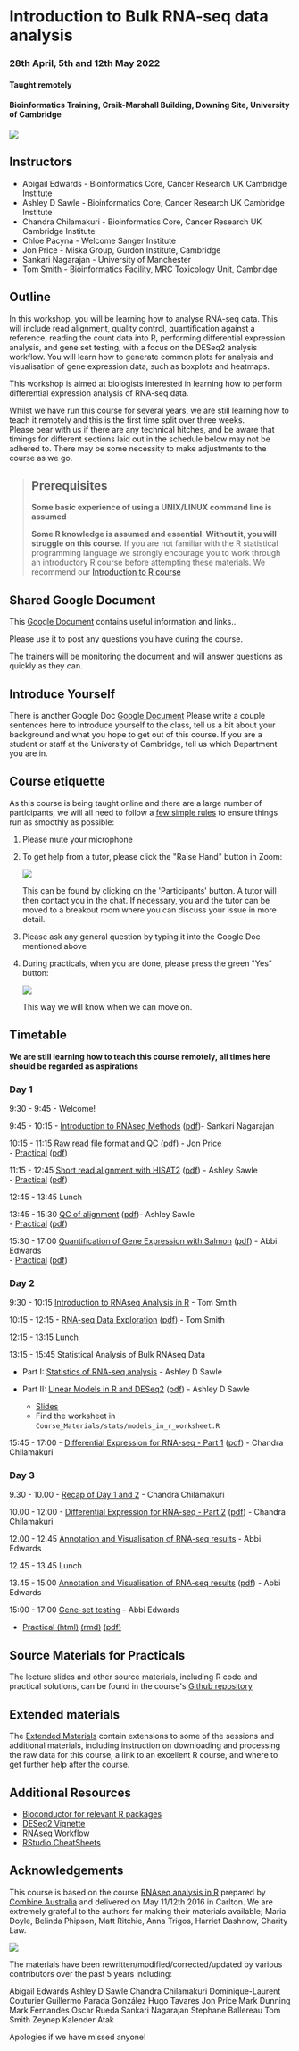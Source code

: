 # Introduction to Bulk RNA-seq data analysis
### 28th April, 5th and 12th May 2022
#### Taught remotely
#### Bioinformatics Training, Craik-Marshall Building, Downing Site, University of Cambridge

![](Bulk_RNAseq_Course_Base/images/CRUK_Cambridge_Major_Centre_logo.jpg)

## Instructors

* Abigail Edwards - Bioinformatics Core, Cancer Research UK Cambridge Institute
* Ashley D Sawle - Bioinformatics Core, Cancer Research UK Cambridge Institute
* Chandra Chilamakuri - Bioinformatics Core, Cancer Research UK Cambridge Institute
* Chloe Pacyna - Welcome Sanger Institute
* Jon Price - Miska Group, Gurdon Institute, Cambridge
* Sankari Nagarajan - University of Manchester
* Tom Smith - Bioinformatics Facility, MRC Toxicology Unit, Cambridge

## Outline

In this workshop, you will be learning how to analyse RNA-seq data. This will
include read alignment, quality control, quantification against a reference,
reading the count data into R, performing differential expression analysis, and
gene set testing, with a focus on the DESeq2 analysis workflow. You will learn
how to generate common plots for analysis and visualisation of gene expression
data, such as boxplots and heatmaps.

This workshop is aimed at biologists interested in learning how to perform
differential expression analysis of RNA-seq data.

Whilst we have run this course for several years, we are still learning how to
teach it remotely and this is the first time split over three weeks.  
Please bear with us if there are any technical hitches, and
be aware that timings for different sections laid out in the schedule below may
not be adhered to. There may be some necessity to make adjustments to the course
as we go.

> ## Prerequisites
>
> __**Some basic experience of using a UNIX/LINUX command line is assumed**__
>
> __**Some R knowledge is assumed and essential. Without it, you
> will struggle on this course.**__
> If you are not familiar with the R statistical programming language we
> strongly encourage you to work through an introductory R course before
> attempting these materials.
> We recommend our [Introduction to R course](https://bioinformatics-core-shared-training.github.io/r-intro/)

## Shared Google Document

This
[Google Document](https://docs.google.com/document/d/1dx616Oy11Q4LiVjUnuPvdroulSn2lpeIcDtws5XLwbE/edit?usp=sharing) contains useful information and links..

Please use it to post any questions you have during the course.

The trainers will be monitoring the document and will answer questions as quickly
as they can.

## Introduce Yourself

There is another Google Doc
[Google Document](https://docs.google.com/document/d/1CcKEdlMxmFx3hyt1jwebQ9TgXKlo-OlW-n3CPFfrVFE/edit?usp=sharing)
Please write a couple sentences here to introduce yourself to the class, tell
us a bit about your background and what you hope to get out of this course.  If
you are a student or staff at the University of Cambridge, tell us which
Department you are in.


## Course etiquette

As this course is being taught online and there are a large number of participants,
we will all need to follow a [few simple rules](https://docs.google.com/presentation/d/e/2PACX-1vQv9nTlsdRC9iZJU138tLL1jrwNoryp8P-FnXxb_ugOOWjbav4QHTLYLLZj2KK4kTO0_3x3VlzSdrUu/pub?start=false&loop=false&delayms=3000) to ensure things run as smoothly as possible:

1. Please mute your microphone

2. To get help from a tutor, please click the "Raise Hand" button in Zoom:

    ![](Bulk_RNAseq_Course_Base/images/raise_hand.png)

   This can be found by clicking on the 'Participants' button. A tutor will
   then contact you in the chat. If necessary, you and the tutor can be moved
   to a breakout room where you can discuss your issue in more detail.

3. Please ask any general question by typing it into the Google Doc mentioned above

4. During practicals, when you are done, please press the green "Yes" button:

    ![](Bulk_RNAseq_Course_Base/images/yes_button.png)

   This way we will know when we can move on.

## Timetable

**We are still learning how to teach this course remotely, all times here should be
regarded as aspirations**

### Day 1

9:30 - 9:45 - Welcome! <!-- Abbi -->

9:45 - 10:15 - [Introduction to RNAseq
Methods](Bulk_RNAseq_Course_Base/Markdowns/01_Introduction_to_RNAseq_Methods.html) ([pdf](Bulk_RNAseq_Course_Base/Markdowns/01_Introduction_to_RNAseq_Methods.pdf))- Sankari Nagarajan

10:15 - 11:15 [Raw read file format and
QC](Bulk_RNAseq_Course_Base/Markdowns/02_FastQC_introduction.html) ([pdf](Bulk_RNAseq_Course_Base/Markdowns/02_FastQC_introduction.pdf)) - Jon Price  
    - [Practical](Bulk_RNAseq_Course_Base/Markdowns/02_FastQC_practical.html) ([pdf](Bulk_RNAseq_Course_Base/Markdowns/02_FastQC_practical.pdf))   
   <!-- - [Practical solutions](Bulk_RNAseq_Course_Base/Markdowns/02_FastQC_practical.Solutions.html) ([pdf](Bulk_RNAseq_Course_Base/Markdowns/02_FastQC_practical.Solutions.pdf))  -->

11:15 - 12:45 [Short read alignment with
HISAT2](Bulk_RNAseq_Course_Base/Markdowns/03_Alignment_with_HISAT2_introduction.html) ([pdf](Bulk_RNAseq_Course_Base/Markdowns/03_Alignment_with_HISAT2_introduction.pdf)) - Ashley Sawle  
    - [Practical](Bulk_RNAseq_Course_Base/Markdowns/03_Alignment_with_HISAT2_practical.html)  ([pdf](Bulk_RNAseq_Course_Base/Markdowns/03_Alignment_with_HISAT2_practical.pdf))    
<!--  - [Practical solutions](Bulk_RNAseq_Course_Base/Markdowns/03_Alignment_with_HISAT2_practical.Solutions.html) ([pdf](Bulk_RNAseq_Course_Base/Markdowns/03_Alignment_with_HISAT2_practical.Solutions.pdf)) -->

12:45 - 13:45 Lunch

13:45 - 15:30 [QC of alignment](Bulk_RNAseq_Course_Base/Markdowns/04_QC_of_aligned_reads_introduction.html) ([pdf](Bulk_RNAseq_Course_Base/Markdowns/04_QC_of_aligned_reads_introduction.pdf))- Ashley Sawle  
    - [Practical](Bulk_RNAseq_Course_Base/Markdowns/04_QC_of_aligned_reads_practical.html) ([pdf](Bulk_RNAseq_Course_Base/Markdowns/04_QC_of_aligned_reads_practical.pdf))  
 <!-- - [Practical solutions](Bulk_RNAseq_Course_Base/Markdowns/04_QC_of_aligned_reads_practical.Solutions.html) ([pdf](Bulk_RNAseq_Course_Base/Markdowns/04_QC_of_aligned_reads_practical.Solutions.pdf)) -->

15:30 - 17:00 [Quantification of Gene Expression with Salmon](Bulk_RNAseq_Course_Base/Markdowns/05_Quantification_with_Salmon_introduction.html) ([pdf](Bulk_RNAseq_Course_Base/Markdowns/05_Quantification_with_Salmon_introduction.pdf)) - Abbi Edwards  
    - [Practical](Bulk_RNAseq_Course_Base/Markdowns/05_Quantification_with_Salmon_practical.html)  ([pdf](Bulk_RNAseq_Course_Base/Markdowns/05_Quantification_with_Salmon_practical.pdf))  
  <!--  - [Practical solutions](Bulk_RNAseq_Course_Base/Markdowns/05_Quantification_with_Salmon_practical.Solutions.html) ([pdf](Bulk_RNAseq_Course_Base/Markdowns/05_Quantification_with_Salmon_practical.Solutions.pdf)) -->

### Day 2

9:30 - 10:15  [Introduction to RNAseq Analysis in
R](Bulk_RNAseq_Course_Base/Markdowns/06_Introduction_to_RNAseq_Analysis_in_R.html) - Tom Smith

10:15 - 12:15 - [RNA-seq
Data Exploration](Bulk_RNAseq_Course_Base/Markdowns/07_Data_Exploration.html) ([pdf](Bulk_RNAseq_Course_Base/Markdowns/07_Data_Exploration.pdf)) - Tom Smith   
  <!-- - [Practical solutions](Bulk_RNAseq_Course_Base/Markdowns/07_Data_Exploration.Solutions.html) ([pdf](Bulk_RNAseq_Course_Base/Markdowns/07_Data_Exploration.Solutions.pdf))   
    [Live script](live_scripts/DataExploration.R) -->

12:15 - 13:15 Lunch

13:15 - 15:45 Statistical Analysis of Bulk RNAseq Data

- Part I: [Statistics of RNA-seq analysis](https://docs.google.com/presentation/d/1cQmJ41AC7Xw2kvt5xiJBIHU4uqJonjH0TNURUkzWZCQ/edit?usp=sharing) - Ashley D Sawle

- Part II: [Linear Models in R and DESeq2](Bulk_RNAseq_Course_Base/Markdowns/09_Linear_Models.html) ([pdf](Bulk_RNAseq_Course_Base/Markdowns/09_Linear_Models.pdf)) - Ashley D Sawle  
    - [Slides](https://docs.google.com/presentation/d/1FTP_gdOQ7sBQWZqTbkB97uUzZ57O9FTyVTgfQrqHPeg/edit?usp=sharing) <!-- ([live whiteboard used during lecture](https://jamboard.google.com/d/1lWsGcrH6uihB0A9OIIZ9P-DbdrS2oUOZPl2EdpcZGJM/edit?usp=sharing)) -->
    - Find the worksheet in `Course_Materials/stats/models_in_r_worksheet.R`


15:45 - 17:00 - [Differential Expression for RNA-seq - Part 1](Bulk_RNAseq_Course_Base/Markdowns/10_DE_analysis_with_DESeq2_part1.html)
([pdf](Bulk_RNAseq_Course_Base/Markdowns/10_DE_analysis_with_DESeq2_part1.pdf)) - Chandra Chilamakuri
<!-- - [Live script](live_scripts/DESeq2_part1.R) -->

### Day 3

9.30 - 10.00 - [Recap of Day 1 and 2](https://docs.google.com/presentation/d/15Nz5Kv5uMOG96ai6cZ06igMuYlCd3Rm6Ls071nOMZyc/edit?usp=sharing) - Chandra Chilamakuri

10.00 - 12:00 - [Differential Expression for RNA-seq - Part 2](Bulk_RNAseq_Course_Base/Markdowns/10_DE_analysis_with_DESeq2_part2.html) ([pdf](Bulk_RNAseq_Course_Base/Markdowns/10_DE_analysis_with_DESeq2_part2.pdf)) - Chandra Chilamakuri   
  <!-- - [practical solutions](Bulk_RNAseq_Course_Base/Markdowns/10_DE_analysis_with_DESeq2.Solutions.html) ([pdf](Bulk_RNAseq_Course_Base/Markdowns/10_DE_analysis_with_DESeq2.Solutions.pdf))  
     - [live script](live_scripts/DESeq2_part2.R)
     - [extra models plots](Bulk_RNAseq_Course_Base/additional_scripts_and_materials/Expl_all.pdf) -->

12.00 - 12.45 [Annotation and Visualisation of RNA-seq results](Bulk_RNAseq_Course_Base/Markdowns/11_Annotation_and_Visualisation.html) - Abbi Edwards

12.45 - 13.45 Lunch

13.45 - 15.00 [Annotation and Visualisation of RNA-seq
results](Bulk_RNAseq_Course_Base/Markdowns/11_Annotation_and_Visualisation.html) ([pdf](Bulk_RNAseq_Course_Base/Markdowns/11_Annotation_and_Visualisation.pdf)) - Abbi Edwards   
  <!-- - [practical solutions](Bulk_RNAseq_Course_Base/Markdowns/11_Annotation_and_Visualisation_Solutions.html)   -->
  <!-- - [live script](live_scripts/day3_vis_anno_v1.0.R) -->

15:00 - 17:00 [Gene-set testing](Bulk_RNAseq_Course_Base/Markdowns/12_Gene_set_testing_introduction.html) - Abbi Edwards
   - [Practical (html)](Bulk_RNAseq_Course_Base/Markdowns/12_Gene_set_testing.html) [(rmd)](Bulk_RNAseq_Course_Base/Markdowns/12_Gene_set_testing.Rmd) [(pdf)](Bulk_RNAseq_Course_Base/Markdowns/12_Gene_set_testing.pdf)
<!--   - [Practical solutions (html)](Bulk_RNAseq_Course_Base/Markdowns/12_Gene_set_testing.Solutions.html) [(rmd)](Bulk_RNAseq_Course_Base/Markdowns/12_Gene_set_testing.Solutions.Rmd) [(pdf)](Bulk_RNAseq_Course_Base/Markdowns/12_Gene_set_testing.Solutions.pdf) -->

<!-- Goodbye: Abbi -->

## Source Materials for Practicals

The lecture slides and other source materials, including R code and
practical solutions, can be found in the course's [Github
repository](https://github.com/bioinformatics-core-shared-training/Bulk_RNASeq_Course_Nov21)

## Extended materials

The [Extended Materials](Extended_index.md) contain extensions to some of the
sessions and additional materials, including instruction on downloading and
processing the raw data for this course, a link to an excellent R course, and
where to get further help after the course.

## Additional Resources

* [Bioconductor for relevant R packages](https://bioconductor.org/)
* [DESeq2 Vignette](https://bioconductor.org/packages/release/bioc/vignettes/DESeq2/inst/doc/DESeq2.html)  
* [RNAseq Workflow](http://master.bioconductor.org/packages/release/workflows/vignettes/rnaseqGene/inst/doc/rnaseqGene.html)  
* [RStudio CheatSheets](https://rstudio.com/resources/cheatsheets/)

## Acknowledgements

This course is based on the course [RNAseq analysis in
R](http://combine-australia.github.io/2016-05-11-RNAseq/) prepared by [Combine
Australia](https://combine.org.au/) and delivered on May 11/12th 2016 in
Carlton. We are extremely grateful to the authors for making their materials
available; Maria Doyle, Belinda Phipson, Matt Ritchie, Anna Trigos, Harriet
Dashnow, Charity Law.

![](Bulk_RNAseq_Course_Base/images/combine_banner_small.png)

The materials have been rewritten/modified/corrected/updated by various
contributors over the past 5 years including:

Abigail Edwards
Ashley D Sawle
Chandra Chilamakuri
Dominique-Laurent Couturier
Guillermo Parada González
Hugo Tavares
Jon Price
Mark Dunning
Mark Fernandes
Oscar Rueda
Sankari Nagarajan
Stephane Ballereau
Tom Smith
Zeynep Kalender Atak

Apologies if we have missed anyone!
